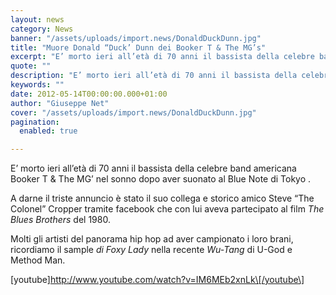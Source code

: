 ```yaml
---
layout: news
category: News
banner: "/assets/uploads/import.news/DonaldDuckDunn.jpg"
title: "Muore Donald “Duck’ Dunn dei Booker T & The MG’s"
excerpt: "E’ morto ieri all’età di 70 anni il bassista della celebre band americana Booker T & The MG’ nel sonno dopo aver suonato al Blue Note di Tokyo . A darne il triste annuncio è stato il suo collega e storico amico Steve “The Colonel” Cropper tramite facebook che con lui aveva partecipato al film [&hellip"
quote: ""
description: "E’ morto ieri all’età di 70 anni il bassista della celebre band americana Booker T & The MG’ nel sonno dopo aver suonato al Blue Note di Tokyo . A darne il triste annuncio è stato il suo collega e storico amico Steve “The Colonel” Cropper tramite facebook che con lui aveva partecipato al film [&hellip"
keywords: ""
date: 2012-05-14T00:00:00.000+01:00
author: "Giuseppe Net"
cover: "/assets/uploads/import.news/DonaldDuckDunn.jpg"
pagination:
  enabled: true

---
```


E’ morto ieri all’età di 70 anni il bassista della celebre band americana Booker T & The MG’ nel sonno dopo aver suonato al Blue Note di Tokyo .

A darne il triste annuncio è stato il suo collega e storico amico Steve “The Colonel” Cropper tramite facebook che con lui aveva partecipato al film _The Blues Brothers_ del 1980.

Molti gli artisti del panorama hip hop ad aver campionato i loro brani, ricordiamo il sample _di Foxy Lady_ nella recente _Wu-Tang_ di U-God e Method Man.

\[youtube\]http://www.youtube.com/watch?v=IM6MEb2xnLk\[/youtube\]
